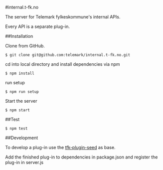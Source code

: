 #internal.t-fk.no

The server for Telemark fylkeskommune's internal APIs.

Every API is a separate plug-in.

##Installation

Clone from GitHub.

```
$ git clone git@github.com:telemark/internal.t-fk.no.git
```

cd into local directory and install dependencies via npm

```
$ npm install
```

run setup

```
$ npm run setup
```

Start the server

```
$ npm start
```


##Test

```
$ npm test
```

##Development

To develop a plug-in use the [tfk-plugin-seed](https://github.com/telemark/tfk-plugin-seed) as base.

Add the finished plug-in to dependencies in package.json and register the plug-in in server.js
